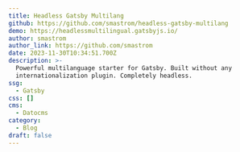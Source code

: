 ```yaml
---
title: Headless Gatsby Multilang
github: https://github.com/smastrom/headless-gatsby-multilang
demo: https://headlessmultilingual.gatsbyjs.io/
author: smastrom
author_link: https://github.com/smastrom
date: 2023-11-30T10:34:51.700Z
description: >-
  Powerful multilanguage starter for Gatsby. Built without any
  internationalization plugin. Completely headless.
ssg:
  - Gatsby
css: []
cms:
  - Datocms
category:
  - Blog
draft: false
---
```

